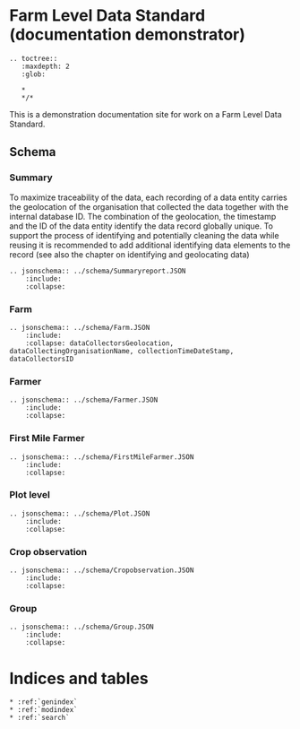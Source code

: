 <style><!--

.wy-table-responsive table td {
  /* !important prevents the common CSS stylesheets from overriding
     this as on RTD they are loaded after this stylesheet */
  white-space: normal !important;
}

.wy-table-responsive {
  overflow: visible !important;
}


--></style>

Farm Level Data Standard (documentation demonstrator)
======================================================

```eval_rst
.. toctree::
   :maxdepth: 2
   :glob:

   *
   */*

```




This is a demonstration documentation site for work on a Farm Level Data Standard.

## Schema

### Summary 

To maximize traceability of the data, each recording of a data entity carries the geolocation of the organisation that collected the data together with the internal database ID. The combination of the geolocation, the timestamp and the ID of the data entity identify the data record globally unique. To support the process of identifying and potentially cleaning the data while reusing it is recommended to add additional identifying data elements to the record (see also the chapter on identifying and geolocating data)


```eval_rst
.. jsonschema:: ../schema/Summaryreport.JSON
    :include: 
    :collapse: 
```

### Farm



```eval_rst
.. jsonschema:: ../schema/Farm.JSON
    :include: 
    :collapse: dataCollectorsGeolocation, dataCollectingOrganisationName, collectionTimeDateStamp, dataCollectorsID
```


### Farmer

```eval_rst
.. jsonschema:: ../schema/Farmer.JSON
    :include: 
    :collapse: 
```

 
### First Mile Farmer

```eval_rst
.. jsonschema:: ../schema/FirstMileFarmer.JSON
    :include: 
    :collapse: 
```


### Plot level

```eval_rst
.. jsonschema:: ../schema/Plot.JSON
    :include: 
    :collapse: 
```
 
### Crop observation

```eval_rst
.. jsonschema:: ../schema/Cropobservation.JSON
    :include: 
    :collapse: 
```


### Group

```eval_rst
.. jsonschema:: ../schema/Group.JSON
    :include: 
    :collapse: 
```



Indices and tables
==================

```eval_rst
* :ref:`genindex`
* :ref:`modindex`
* :ref:`search`
```
